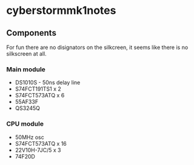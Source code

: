 # cyberstormmk1notes

## Components

For fun there are no disignators on the silkcreen, it seems like there is no silkscreen at all.

### Main module

- DS1010S - 50ns delay line
- S74FCT191TS1 x 2
- S74FCT573ATQ x 6
- 55AF33F
- QS3245Q
  

### CPU module

- 50MHz osc
- S74FCT573ATQ x 16
- 22V10H-7JC/5 x 3
- 74F20D

